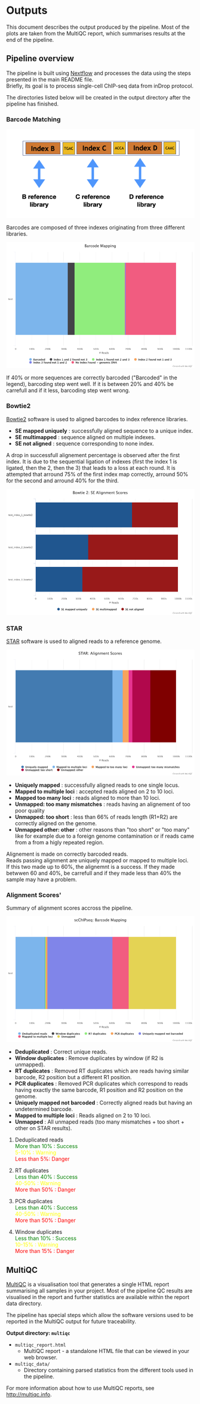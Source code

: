 # Outputs

This document describes the output produced by the pipeline. Most of the plots are taken from the MultiQC report, which summarises results at the end of the pipeline.

## Pipeline overview

The pipeline is built using [Nextflow](https://www.nextflow.io/) and processes the data using the steps presented in the main README file.  
Briefly, its goal is to process single-cell ChIP-seq data from inDrop protocol.

The directories listed below will be created in the output directory after the pipeline has finished. 

### Barcode Matching

![MultiQC](images/barcode.png)

Barcodes are composed of three indexes originating from three different libraries. 

![MultiQC](images/scChIPseq_barcode_plot-1.png)

If 40% or more sequences are correctly barcoded ("Barcoded" in the legend), barcoding step went well. If it is between 20% and 40% be carrefull and if it less, barcoding step went wrong.

### Bowtie2

[Bowtie2](http://bowtie-bio.sourceforge.net/bowtie2/manual.shtml#the-bowtie2-aligner) software is used to aligned barcodes to index reference libraries. 

- **SE mapped uniquely** : successfully aligned sequence to a unique index.  
- **SE multimapped** : sequence aligned on multiple indexes.  
- **SE not aligned** : sequence corresponding to none index. 

A drop in successfull alignement percentage is observed after the first index. It is due to the sequential ligation of indexes (first the index 1 is ligated, then the 2, then the 3) that leads to a loss at each round.
It is attempted that arround 75% of the first index map correctly, arround 50% for the second and arround 40% for the third. 

![MultiQC](images/bowtie2_se_plot.png)

### STAR

[STAR](https://physiology.med.cornell.edu/faculty/skrabanek/lab/angsd/lecture_notes/STARmanual.pdf) software is used to aligned reads to a reference genome. 

![MultiQC - Star stats plot](images/star_alignment_plot.png)

- **Uniquely mapped** : successfully aligned reads to one single locus.  
- **Mapped to multiple loci** : accepted reads aligned on 2 to 10 loci.
- **Mapped too many loci** : reads aligned to more than 10 loci. 
- **Unmapped: too many mismatches** : reads having an alignement of too poor quality
- **Unmapped: too short** : less than 66% of reads length (R1+R2) are correctly aligned on the genome. 
- **Unmapped other: other** : other reasons than "too short" or "too many" like for example due to a foreign genome contamination or if reads came from a
from a higly repeated region. 

Alignement is made on correctly barcoded reads.  
Reads passing alignment are uniquely mapped or mapped to multiple loci.   
If this two made up to 60%, the alignemnt is a success. If they made betwwen 60 and 40%, be carrefull and if they made less than 40% the sample may have a problem.  

### Alignment Scores'

Summary of alignment scores accross the pipeline. 

![MultiQC](images/scChIPseq_alignments_plot.png)

- **Deduplicated** : Correct unique reads.
- **Window duplicates** : Remove duplicates by window (if R2 is unmapped).
- **RT duplicates** : Removed RT duplicates which are reads having similar barcode, R2 position but a different R1 position.
- **PCR duplicates** : Removed PCR duplicates which correspond to reads having exactly the same barcode, R1 position and R2 position on the genome.
- **Uniquely mapped not barcoded** : Correctly aligned reads but having an undetermined barcode.
- **Mapped to multiple loci** : Reads aligned on 2 to 10 loci.
- **Unmapped** : All unmaped reads (too many mismatches + too short + other on STAR results).

1) Deduplicated reads   
<span style="color: green">More than 10% : Success</span>  
<span style="color: yellow"> 5-10% : Warning </span>  
<span style="color: red">Less than 5%: Danger</span>  
  
2) RT duplicates  
<span style="color: green">Less than 40% : Success</span>  
<span style="color: yellow"> 40-50% : Warning</span>  
<span style="color: red">More than 50% : Danger</span>  
  
3) PCR duplicates  
<span style="color: green">Less than 40% : Success</span>  
<span style="color: yellow">40-50% : Warning</span>  
<span style="color: red">More than 50% : Danger</span>  
  
4) Window duplicates  
<span style="color: green;">Less than 10% : Success</span>  
<span style="color: yellow;"> 10-15% : Warning</span>  
<span style="color: red;">More than 15% : Danger</span>  


## MultiQC
[MultiQC](http://multiqc.info) is a visualisation tool that generates a single HTML report summarising all samples in your project. Most of the pipeline QC results are visualised in the report and further statistics are available within the report data directory.

The pipeline has special steps which allow the software versions used to be reported in the MultiQC output for future traceability.

**Output directory: `multiqc`**

* `multiqc_report.html`
  * MultiQC report - a standalone HTML file that can be viewed in your web browser.
* `multiqc_data/`
  * Directory containing parsed statistics from the different tools used in the pipeline.

For more information about how to use MultiQC reports, see http://multiqc.info.
